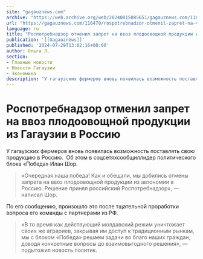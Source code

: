 ```yaml
---
site: "gagauznews.com"
archive: "https://web.archive.org/web/20240815085651/gagauznews.com/116470/rospotrebnadzor-otmenil-zapret-na-vvoz-plodoovoshhnoj-produktsii-iz-gagauzii-v-rossiyu.html"
url: "https://gagauznews.com/116470/rospotrebnadzor-otmenil-zapret-na-vvoz-plodoovoshhnoj-produktsii-iz-gagauzii-v-rossiyu.html"
language: ru
title: "Роспотребнадзор отменил запрет на ввоз плодоовощной продукции из Гагаузии в Россию"
publication: '[[Gagauznews]]'
published: '2024-07-29T13:02:16+00:00'
author: Ольга Л.
section:
- Главные новости
- Новости Гагаузии
- Экономика
description: "У гагаузских фермеров вновь появилась возможность поставлять свою продукцию в Россию. Об этом в соцсетях сообщил лидер политического блока «Победа» Илан Шор. «Очередная наша победа! Как и обещали, мы добились отмены запрета на ввоз плодоовощной продукции из автономии в Россию. Решение принял российский Роспотребнадзор», — написал Шор. По его сообщению, произошло это после тщательной проработки вопроса его команды с партнерами из РФ. «В то время как действующий молдавский режим уничтожает своих же аграриев, закрывая им доступ к традиционным рынкам, мы с блоком «Победа» решаем задачи во благо наших граждан, доводя конкретные вопросы до взаимовыгодного решения», — подытожил новость политик."
---
```


# Роспотребнадзор отменил запрет на ввоз плодоовощной продукции из Гагаузии в Россию

У гагаузских фермеров вновь появилась возможность поставлять свою продукцию в Россию.  Об этом в соцсетяхсообщиллидер политического блока «Победа» Илан Шор.

> «Очередная наша победа! Как и обещали, мы добились отмены запрета на ввоз плодоовощной продукции из автономии в Россию. Решение принял российский Роспотребнадзор», — написал Шор.

По его сообщению, произошло это после тщательной проработки вопроса его команды с партнерами из РФ.

> «В то время как действующий молдавский режим уничтожает своих же аграриев, закрывая им доступ к традиционным рынкам, мы с блоком «Победа» решаем задачи во благо наших граждан, доводя конкретные вопросы до взаимовыгодного решения», — подытожил новость политик.